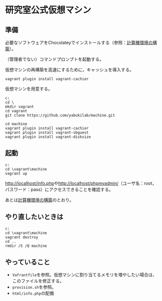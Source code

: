 # 研究室公式仮想マシン

## 準備

必要なソフトウェアをChocolateyでインストールする（参照：[計算機環境の構築](https://github.com/yabukilab/main/blob/master/%E8%A8%88%E7%AE%97%E6%A9%9F%E7%92%B0%E5%A2%83%E3%81%AE%E6%A7%8B%E7%AF%89.md)）。

（管理者でない）コマンドプロンプトを起動する。

仮想マシンの再構築を高速にするために，キャッシュを導入する。

```
vagrant plugin install vagrant-cachier
```

仮想マシンを用意する。

```
c:
cd \
mkdir vagrant
cd vagrant
git clone https://github.com/yabukilab/machine.git

cd machine
vagrant plugin install vagrant-cachier
vagrant plugin install vagrant-vbguest
vagrant plugin install vagrant-disksize
```

## 起動

```
c:
cd \vagrant\machine
vagrant up
```

[http://localhost/info.php](http://localhost/info.php)や[http://localhost/phpmyadmin/](http://localhost/phpmyadmin/)（ユーザ名：root，パスワード：pass）にアクセスできることを確認する。

あとは[計算機環境の構築](https://github.com/yabukilab/main/blob/master/%E8%A8%88%E7%AE%97%E6%A9%9F%E7%92%B0%E5%A2%83%E3%81%AE%E6%A7%8B%E7%AF%89.md)のとおり。

## やり直したいときは

```
c:
cd \vagrant\machine
vagrant destroy
cd ..
rmdir /S /Q machine
```

## やっていること

* `Vafrantfile`を参照。仮想マシンに割り当てるメモリを増やしたい場合は、このファイルを修正する。
* `provision.sh`を参照。
* `html/info.php`の配備
